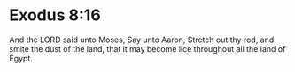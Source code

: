 # Exodus 8:16

And the LORD said unto Moses, Say unto Aaron, Stretch out thy rod, and smite the dust of the land, that it may become lice throughout all the land of Egypt.